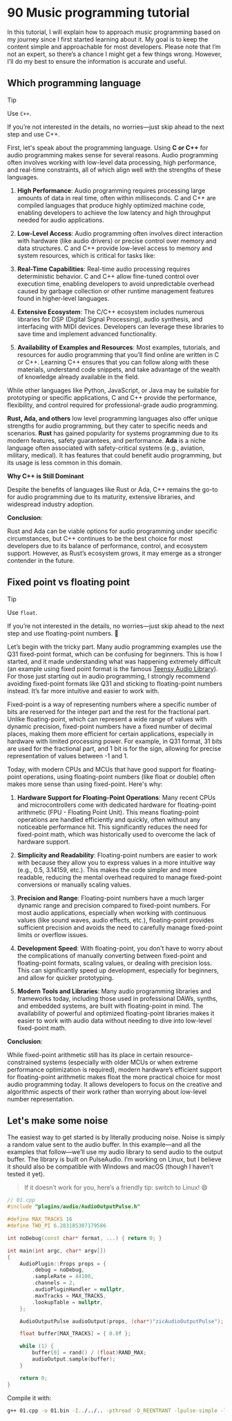 # 90 Music programming tutorial

In this tutorial, I will explain how to approach music programming based on my journey since I first started learning about it. My goal is to keep the content simple and approachable for most developers. Please note that I’m not an expert, so there’s a chance I might get a few things wrong. However, I’ll do my best to ensure the information is accurate and useful.

## Which programming language

> [!TIP]
> Use `C++`.
> 
> If you’re not interested in the details, no worries—just skip ahead to the next step and use C++.

First, let's speak about the programming language. Using **C or C++** for audio programming makes sense for several reasons. Audio programming often involves working with low-level data processing, high performance, and real-time constraints, all of which align well with the strengths of these languages.

1. **High Performance**: Audio programming requires processing large amounts of data in real time, often within milliseconds. C and C++ are compiled languages that produce highly optimized machine code, enabling developers to achieve the low latency and high throughput needed for audio applications.

2. **Low-Level Access**: Audio programming often involves direct interaction with hardware (like audio drivers) or precise control over memory and data structures. C and C++ provide low-level access to memory and system resources, which is critical for tasks like:

3. **Real-Time Capabilities**: Real-time audio processing requires deterministic behavior. C and C++ allow fine-tuned control over execution time, enabling developers to avoid unpredictable overhead caused by garbage collection or other runtime management features found in higher-level languages.

4. **Extensive Ecosystem**: The C/C++ ecosystem includes numerous libraries for DSP (Digital Signal Processing), audio synthesis, and interfacing with MIDI devices. Developers can leverage these libraries to save time and implement advanced functionality.

8. **Availability of Examples and Resources**: Most examples, tutorials, and resources for audio programming that you’ll find online are written in C or C++. Learning C++ ensures that you can follow along with these materials, understand code snippets, and take advantage of the wealth of knowledge already available in the field.

While other languages like Python, JavaScript, or Java may be suitable for prototyping or specific applications, C and C++ provide the performance, flexibility, and control required for professional-grade audio programming.

**Rust, Ada, and others** low level programming languages also offer unique strengths for audio programming, but they cater to specific needs and scenarios. **Rust** has gained popularity for systems programming due to its modern features, safety guarantees, and performance. **Ada** is a niche language often associated with safety-critical systems (e.g., aviation, military, medical). It has features that could benefit audio programming, but its usage is less common in this domain.

**Why C++ is Still Dominant**

Despite the benefits of languages like Rust or Ada, C++ remains the go-to for audio programming due to its maturity, extensive libraries, and widespread industry adoption.

**Conclusion**:

Rust and Ada can be viable options for audio programming under specific circumstances, but C++ continues to be the best choice for most developers due to its balance of performance, control, and ecosystem support. However, as Rust’s ecosystem grows, it may emerge as a stronger contender in the future.

## Fixed point vs floating point

> [!TIP]
> Use `float`.
> 
> If you’re not interested in the details, no worries—just skip ahead to the next step and use floating-point numbers. 🙂

Let’s begin with the tricky part. Many audio programming examples use the Q31 fixed-point format, which can be confusing for beginners. This is how I started, and it made understanding what was happening extremely difficult (an example using fixed point format is the famous [Teensy Audio Library]([link](https://github.com/PaulStoffregen/Audio))). For those just starting out in audio programming, I strongly recommend avoiding fixed-point formats like Q31 and sticking to floating-point numbers instead. It’s far more intuitive and easier to work with.

Fixed-point is a way of representing numbers where a specific number of bits are reserved for the integer part and the rest for the fractional part. Unlike floating-point, which can represent a wide range of values with dynamic precision, fixed-point numbers have a fixed number of decimal places, making them more efficient for certain applications, especially in hardware with limited processing power. For example, in Q31 format, 31 bits are used for the fractional part, and 1 bit is for the sign, allowing for precise representation of values between -1 and 1.

Today, with modern CPUs and MCUs that have good support for floating-point operations, using floating-point numbers (like float or double) often makes more sense than using fixed-point. Here's why:

1. **Hardware Support for Floating-Point Operations**: Many recent CPUs and microcontrollers come with dedicated hardware for floating-point arithmetic (FPU - Floating Point Unit). This means floating-point operations are handled efficiently and quickly, often without any noticeable performance hit. This significantly reduces the need for fixed-point math, which was historically used to overcome the lack of hardware support.

2. **Simplicity and Readability**: Floating-point numbers are easier to work with because they allow you to express values in a more intuitive way (e.g., 0.5, 3.14159, etc.). This makes the code simpler and more readable, reducing the mental overhead required to manage fixed-point conversions or manually scaling values.

3. **Precision and Range**: Floating-point numbers have a much larger dynamic range and precision compared to fixed-point numbers. For most audio applications, especially when working with continuous values (like sound waves, audio effects, etc.), floating-point provides sufficient precision and avoids the need to carefully manage fixed-point limits or overflow issues.

4. **Development Speed**: With floating-point, you don't have to worry about the complications of manually converting between fixed-point and floating-point formats, scaling values, or dealing with precision loss. This can significantly speed up development, especially for beginners, and allow for quicker prototyping.

5. **Modern Tools and Libraries**: Many audio programming libraries and frameworks today, including those used in professional DAWs, synths, and embedded systems, are built with floating-point in mind. The availability of powerful and optimized floating-point libraries makes it easier to work with audio data without needing to dive into low-level fixed-point math.

**Conclusion**:

While fixed-point arithmetic still has its place in certain resource-constrained systems (especially with older MCUs or when extreme performance optimization is required), modern hardware’s efficient support for floating-point arithmetic makes float the more practical choice for most audio programming today. It allows developers to focus on the creative and algorithmic aspects of their work rather than worrying about low-level number representation.

## Let's make some noise

The easiest way to get started is by literally producing noise. Noise is simply a random value sent to the audio buffer. In this example—and all the examples that follow—we’ll use my audio library to send audio to the output buffer. The library is built on PulseAudio. I’m working on Linux, but I believe it should also be compatible with Windows and macOS (though I haven’t tested it yet).

> If it doesn’t work for you, here’s a friendly tip: switch to Linux! 😄

```cpp
// 01.cpp
#include "plugins/audio/AudioOutputPulse.h"

#define MAX_TRACKS 16
#define TWO_PI 6.283185307179586

int noDebug(const char* format, ...) { return 0; }

int main(int argc, char* argv[])
{
    AudioPlugin::Props props = {
        .debug = noDebug,
        .sampleRate = 44100,
        .channels = 2,
        .audioPluginHandler = nullptr,
        .maxTracks = MAX_TRACKS,
        .lookupTable = nullptr,
    };

    AudioOutputPulse audioOutput(props, (char*)"zicAudioOutputPulse");

    float buffer[MAX_TRACKS] = { 0.0f };

    while (1) {
        buffer[0] = rand() / (float)RAND_MAX;
        audioOutput.sample(buffer);
    }

    return 0;
}
```

Compile it with:
```sh
g++ 01.cpp -o 01.bin -I../../.. -pthread -D_REENTRANT -lpulse-simple -lpulse -pthread && ./01.bin
```